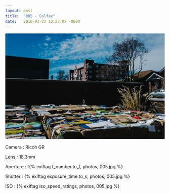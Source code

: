 ```yaml
---
layout: post
title:  "005 - Colfax"
date:   2016-03-22 12:23:05 -0600
---
```


![005 - Colfax](/photos/005.jpg)

Camera
: Ricoh GR

Lens
: 18.3mm

Aperture
: f{% exiftag f_number.to_f, photos, 005.jpg %}

Shutter
: {% exiftag exposure_time.to_s, photos, 005.jpg %}

ISO
: {% exiftag iso_speed_ratings, photos, 005.jpg %}
